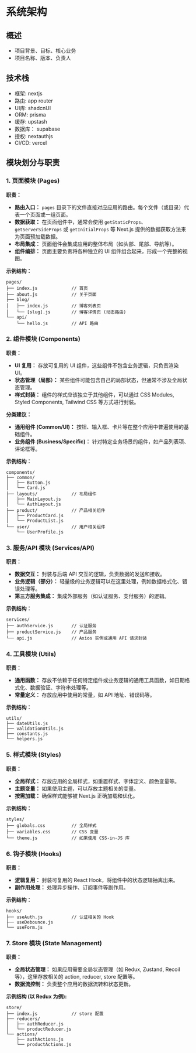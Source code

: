 # 系统架构
## 概述
- 项目背景、目标、核心业务
- 项目名称、版本、负责人

## 技术栈

- 框架: nextjs
- 路由: app router
- UI库: shadcnUI
- ORM: prisma
- 缓存: upstash
- 数据库： supabase
- 授权: nextauthjs
- CI/CD: vercel

## 模块划分与职责

### 1. 页面模块 (Pages)

**职责：**

  * **路由入口：** `pages` 目录下的文件直接对应应用的路由。每个文件（或目录）代表一个页面或一组页面。
  * **数据获取：** 在页面组件中，通常会使用 `getStaticProps`、`getServerSideProps` 或 `getInitialProps` 等 Next.js 提供的数据获取方法来为页面预加载数据。
  * **布局集成：** 页面组件会集成应用的整体布局（如头部、尾部、导航等）。
  * **组件编排：** 页面主要负责将各种独立的 UI 组件组合起来，形成一个完整的视图。

**示例结构：**

```
pages/
├── index.js             // 首页
├── about.js             // 关于页面
├── blog/
│   ├── index.js         // 博客列表页
│   └── [slug].js        // 博客详情页 (动态路由)
└── api/
    └── hello.js         // API 路由
```

### 2. 组件模块 (Components)

**职责：**

  * **UI 复用：** 存放可复用的 UI 组件，这些组件不包含业务逻辑，只负责渲染 UI。
  * **状态管理（局部）：** 某些组件可能包含自己的局部状态，但通常不涉及全局状态管理。
  * **样式封装：** 组件的样式应该独立于其他组件，可以通过 CSS Modules, Styled Components, Tailwind CSS 等方式进行封装。

**分类建议：**

  * **通用组件 (Common/UI)：** 按钮、输入框、卡片等在整个应用中普遍使用的基础组件。
  * **业务组件 (Business/Specific)：** 针对特定业务场景的组件，如产品列表项、评论框等。

**示例结构：**

```
components/
├── common/
│   ├── Button.js
│   └── Card.js
├── layouts/             // 布局组件
│   ├── MainLayout.js
│   └── AuthLayout.js
├── product/             // 产品相关组件
│   ├── ProductCard.js
│   └── ProductList.js
└── user/                // 用户相关组件
    └── UserProfile.js
```

### 3. 服务/API 模块 (Services/API)

**职责：**

  * **数据交互：** 封装与后端 API 交互的逻辑，负责数据的发送和接收。
  * **业务逻辑（部分）：** 轻量级的业务逻辑可以在这里处理，例如数据格式化、错误处理等。
  * **第三方服务集成：** 集成外部服务（如认证服务、支付服务）的逻辑。

**示例结构：**

```
services/
├── authService.js       // 认证服务
├── productService.js    // 产品服务
└── api.js               // Axios 实例或通用 API 请求封装
```

### 4. 工具模块 (Utils)

**职责：**

  * **通用函数：** 存放不依赖于任何特定组件或业务逻辑的通用工具函数，如日期格式化、数据验证、字符串处理等。
  * **常量定义：** 存放应用中使用的常量，如 API 地址、错误码等。

**示例结构：**

```
utils/
├── dateUtils.js
├── validationUtils.js
├── constants.js
└── helpers.js
```

### 5. 样式模块 (Styles)

**职责：**

  * **全局样式：** 存放应用的全局样式，如重置样式、字体定义、颜色变量等。
  * **主题变量：** 如果使用主题，可以存放主题相关的变量。
  * **按需加载：** 确保样式能够被 Next.js 正确加载和优化。

**示例结构：**

```
styles/
├── globals.css          // 全局样式
├── variables.css        // CSS 变量
└── theme.js             // 如果使用 CSS-in-JS 库
```

### 6. 钩子模块 (Hooks)

**职责：**

  * **逻辑复用：** 封装可复用的 React Hook，将组件中的状态逻辑抽离出来。
  * **副作用处理：** 处理异步操作、订阅事件等副作用。

**示例结构：**

```
hooks/
├── useAuth.js           // 认证相关的 Hook
├── useDebounce.js
└── useForm.js
```

### 7. Store 模块 (State Management)

**职责：**

  * **全局状态管理：** 如果应用需要全局状态管理（如 Redux, Zustand, Recoil 等），这里存放相关的 action, reducer, store 配置等。
  * **数据流控制：** 负责整个应用的数据流转和状态更新。

**示例结构 (以 Redux 为例):**

```
store/
├── index.js             // store 配置
├── reducers/
│   ├── authReducer.js
│   └── productReducer.js
└── actions/
    ├── authActions.js
    └── productActions.js
```